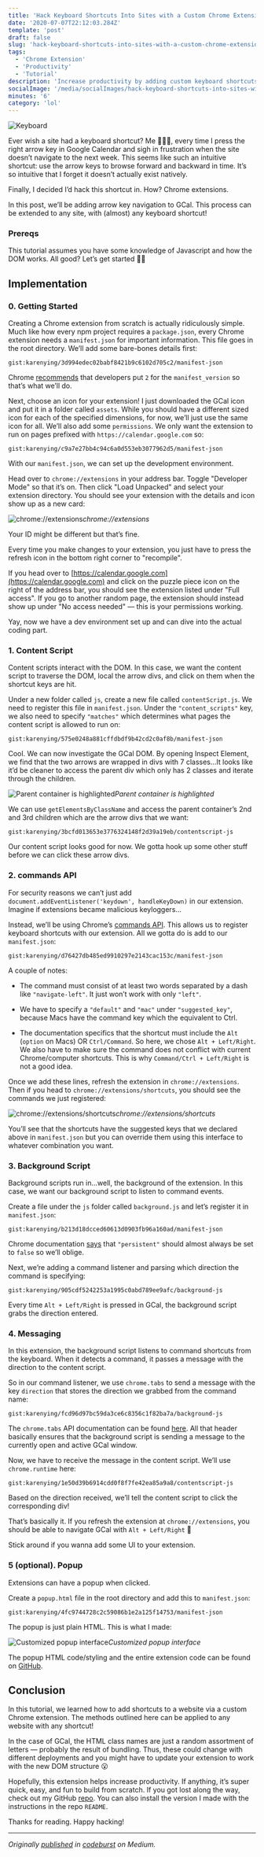 ```yaml
---
title: 'Hack Keyboard Shortcuts Into Sites with a Custom Chrome Extension'
date: '2020-07-07T22:12:03.284Z'
template: 'post'
draft: false
slug: 'hack-keyboard-shortcuts-into-sites-with-a-custom-chrome-extension'
tags:
  - 'Chrome Extension'
  - 'Productivity'
  - 'Tutorial'
description: 'Increase productivity by adding custom keyboard shortcuts to your favorite sites'
socialImage: '/media/socialImages/hack-keyboard-shortcuts-into-sites-with-a-custom-chrome-extension.jpeg'
minutes: '6'
category: 'lol'
---
```


![Keyboard](https://miro.medium.com/max/700/1*OPtj5zoJWxPNHZx3dZQfIg.jpeg)

Ever wish a site had a keyboard shortcut? Me 🙋🏻‍♀️, every time I press the right arrow key in Google Calendar and sigh in frustration when the site doesn’t navigate to the next week. This seems like such an intuitive shortcut: use the arrow keys to browse forward and backward in time. It’s so intuitive that I forget it doesn’t actually exist natively.

Finally, I decided I’d hack this shortcut in. How? Chrome extensions.

In this post, we’ll be adding arrow key navigation to GCal. This process can be extended to any site, with (almost) any keyboard shortcut!

### Prereqs

This tutorial assumes you have some knowledge of Javascript and how the DOM works. All good? Let’s get started 👍🏼

## Implementation

### 0. Getting Started

Creating a Chrome extension from scratch is actually ridiculously simple. Much like how every npm project requires a `package.json`, every Chrome extension needs a `manifest.json` for important information. This file goes in the root directory. We’ll add some bare-bones details first:

`gist:karenying/3d994edec02babf8421b9c6102d705c2/manifest-json`

Chrome [recommends](https://developer.chrome.com/extensions/manifest/manifest_version) that developers put `2` for the `manifest_version` so that’s what we’ll do.

Next, choose an icon for your extension! I just downloaded the GCal icon and put it in a folder called `assets`. While you should have a different sized icon for each of the specified dimensions, for now, we’ll just use the same icon for all. We’ll also add some `permissions`. We only want the extension to run on pages prefixed with `https://calendar.google.com` so:

`gist:karenying/c9a7e27bb4c94c6a0d553eb3077962d5/manifest-json`

With our `manifest.json`, we can set up the development environment.

Head over to `chrome://extensions` in your address bar. Toggle "Developer Mode" so that it’s on. Then click "Load Unpacked" and select your extension directory. You should see your extension with the details and icon show up as a new card:

![chrome://extensions](https://cdn-images-1.medium.com/max/2000/1*VsTvQSEqGFz1R8z8OptgxA.png)_chrome://extensions_

Your ID might be different but that’s fine.

Every time you make changes to your extension, you just have to press the refresh icon in the bottom right corner to "recompile".

If you head over to [https://calendar.google.com](https://calendar.google.com) and click on the puzzle piece icon on the right of the address bar, you should see the extension listed under "Full access". If you go to another random page, the extension should instead show up under "No access needed" — this is your permissions working.

Yay, now we have a dev environment set up and can dive into the actual coding part.

### 1. Content Script

Content scripts interact with the DOM. In this case, we want the content script to traverse the DOM, local the arrow divs, and click on them when the shortcut keys are hit.

Under a new folder called `js`, create a new file called `contentScript.js`. We need to register this file in `manifest.json`. Under the `"content_scripts"` key, we also need to specify `"matches"` which determines what pages the content script is allowed to run on:

`gist:karenying/575e0248a881cffdbdf9b42cd2c0af8b/manifest-json`

Cool. We can now investigate the GCal DOM. By opening Inspect Element, we find that the two arrows are wrapped in divs with 7 classes...It looks like it’d be cleaner to access the parent div which only has 2 classes and iterate through the children.

![Parent container is highlighted](https://cdn-images-1.medium.com/max/2000/1*QMHEQFpwfN1haJow7uONxg.png)_Parent container is highlighted_

We can use `getElementsByClassName` and access the parent container’s 2nd and 3rd children which are the arrow divs that we want:

`gist:karenying/3bcfd013653e3776324148f2d39a19eb/contentscript-js`

Our content script looks good for now. We gotta hook up some other stuff before we can click these arrow divs.

### 2. commands API

For security reasons we can’t just add `document.addEventListener('keydown', handleKeyDown)` in our extension. Imagine if extensions became malicious keyloggers...

Instead, we’ll be using Chrome’s [commands API](https://developer.chrome.com/apps/commands). This allows us to register keyboard shortcuts with our extension. All we gotta do is add to our `manifest.json`:

`gist:karenying/d76427db485ed9910297e2143cac153c/manifest-json`

A couple of notes:

- The command must consist of at least two words separated by a dash like `"navigate-left"`. It just won’t work with only `"left"`.

- We have to specify a `"default"` and `"mac"` under `"suggested_key"`, because Macs have the command key which the equivalent to Ctrl.

- The documentation specifics that the shortcut must include the `Alt` (`option` on Macs) OR `Ctrl/Command`. So here, we chose `Alt + Left/Right`. We also have to make sure the command does not conflict with current Chrome/computer shortcuts. This is why `Command/Ctrl + Left/Right` is not a good idea.

Once we add these lines, refresh the extension in `chrome://extensions`. Then if you head to `chrome://extensions/shortcuts`, you should see the commands we just registered:

![chrome://extensions/shortcuts](https://cdn-images-1.medium.com/max/2000/1*nHrUNHZKzTISjycS3wIVuQ.png)_chrome://extensions/shortcuts_

You’ll see that the shortcuts have the suggested keys that we declared above in `manifest.json` but you can override them using this interface to whatever combination you want.

### 3. Background Script

Background scripts run in...well, the background of the extension. In this case, we want our background script to listen to command events.

Create a file under the `js` folder called `background.js` and let’s register it in `manifest.json`:

`gist:karenying/b213d18dcced60613d0903fb96a160ad/manifest-json`

Chrome documentation [says](https://developer.chrome.com/extensions/background_pages#manifest) that `"persistent"` should almost always be set to `false` so we’ll oblige.

Next, we’re adding a command listener and parsing which direction the command is specifying:

`gist:karenying/905cdf5242253a1995c0abd789ee9afc/background-js`

Every time `Alt + Left/Right` is pressed in GCal, the background script grabs the direction entered.

### 4. Messaging

In this extension, the background script listens to command shortcuts from the keyboard. When it detects a command, it passes a message with the direction to the content script.

So in our command listener, we use `chrome.tabs` to send a message with the key `direction` that stores the direction we grabbed from the command name:

`gist:karenying/fcd96d97bc59da3ce6c8356c1f82ba7a/background-js`

The `chrome.tabs` API documentation can be found [here](https://developer.chrome.com/extensions/tabs). All that header basically ensures that the background script is sending a message to the currently open and active GCal window.

Now, we have to receive the message in the content script. We’ll use `chrome.runtime` here:

`gist:karenying/1e50d39b6914cdd0f8f7fe42ea85a9a8/contentscript-js`

Based on the direction received, we’ll tell the content script to click the corresponding div!

That’s basically it. If you refresh the extension at `chrome://extensions`, you should be able to navigate GCal with `Alt + Left/Right` 🎉

Stick around if you wanna add some UI to your extension.

### 5 (optional). Popup

Extensions can have a popup when clicked.

Create a `popup.html` file in the root directory and add this to `manifest.json`:

`gist:karenying/4fc9744728c2c59086b1e2a125f14753/manifest-json`

The popup is just plain HTML. This is what I made:

![Customized popup interface](https://cdn-images-1.medium.com/max/2000/1*92fX1bxiE6XFCZmi7iId9Q.png)_Customized popup interface_

The popup HTML code/styling and the entire extension code can be found on [GitHub](https://github.com/karenying/gcal-nav-shortcuts).

## Conclusion

In this tutorial, we learned how to add shortcuts to a website via a custom Chrome extension. The methods outlined here can be applied to any website with any shortcut!

In the case of GCal, the HTML class names are just a random assortment of letters — probably the result of bundling. Thus, these could change with different deployments and you might have to update your extension to work with the new DOM structure 😮

Hopefully, this extension helps increase productivity. If anything, it’s super quick, easy, and fun to build from scratch. If you got lost along the way, check out my GitHub [repo](https://github.com/karenying/gcal-nav-shortcuts). You can also install the version I made with the instructions in the repo `README`.

Thanks for reading. Happy hacking!

---

<i>Originally [published](https://codeburst.io/hack-keyboard-shortcuts-into-sites-with-a-custom-chrome-extension-35e884526980?source=friends_link&sk=53d9c12626dd9e59e4e886ddeed19e84) in [codeburst](https://codeburst.io/) on Medium<i>.
